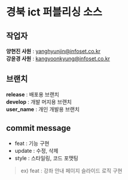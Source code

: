 # 경북 ict 퍼블리싱 소스

## 작업자
**양현진 사원** : yanghyunjin@infoset.co.kr <br>
**강윤경 사원** : kangyoonkyung@infoset.co.kr <br>

## 브랜치
**release** : 배포용 브랜치 <br>
**develop** : 개발 머지용 브랜치 <br>
**user_name** : 개인 개발용 브랜치

## commit message
* feat : 기능 구현
* update : 수정, 삭제
* style : 스타일링, 코드 포맷팅

> ex) feat : 강좌 안내 페이지 슬라이드 로직 구현